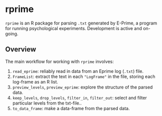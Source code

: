 rprime
======

`rprime` is an R package for parsing `.txt` generated by E-Prime, a program for running psychological experiments. Development is active and on-going.

## Overview

The main workflow for working with `rprime` involves:

1. `read_eprime`: reliably read in data from an Eprime log (`.txt`) file.
2. `FrameList`: extract the text in each `"LogFrame"` in the file, storing each log-frame as an R list.
3. `preview_levels`, `preview_eprime`: explore the structure of the parsed data.
4. `keep_levels`, `drop_levels`, `filter_in`, `filter_out`: select and filter particular levels from the txt-file..
5. `to_data_frame`: make a data-frame from the parsed data.

